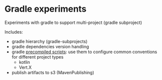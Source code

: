 # Gradle experiments

Experiments with gradle to support multi-project (gradle subproject)

Includes:

* gradle hierarchy (gradle-subprojects)
* gradle dependencies version handling
* gradle [precompiled scripts](https://docs.gradle.org/current/userguide/custom_plugins.html#sec:precompiled_plugins): use them to configure common conventions for different project types
  * kotlin
  * Vert.X
* publish artifacts to s3 (MavenPublishing) 

